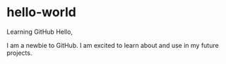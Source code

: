 # hello-world
Learning GitHub
Hello,

I am a newbie to GitHub. I am excited to learn about and use in my future projects.
